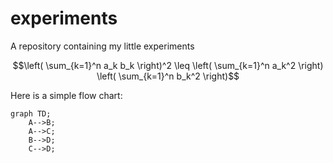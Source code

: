 # experiments
A repository containing my little experiments

$$\left( \sum_{k=1}^n a_k b_k \right)^2 \leq \left( \sum_{k=1}^n a_k^2 \right) \left( \sum_{k=1}^n b_k^2 \right)$$

Here is a simple flow chart:

```mermaid
graph TD;
    A-->B;
    A-->C;
    B-->D;
    C-->D;
```
